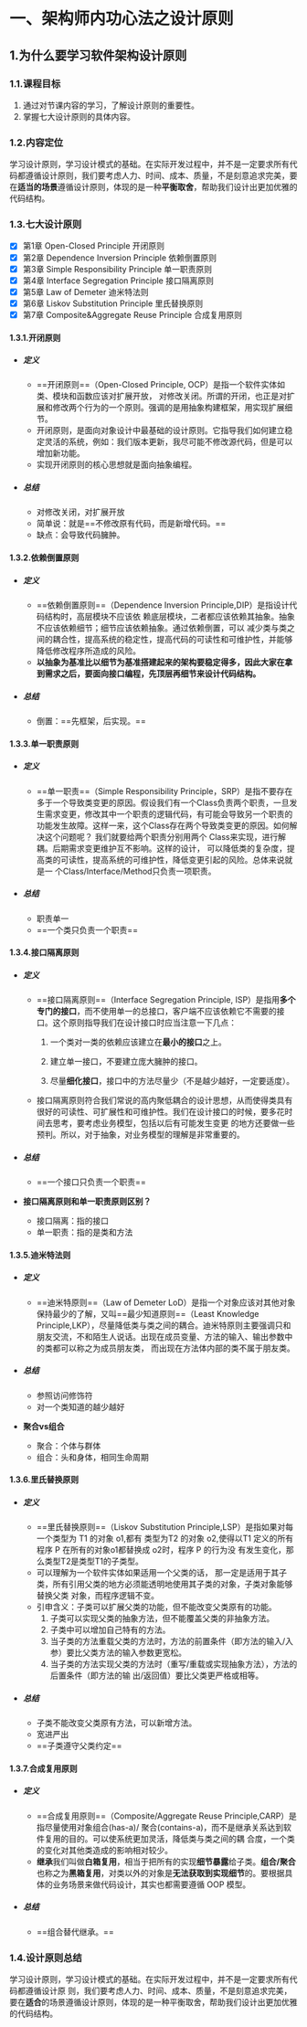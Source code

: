# 一、架构师内功心法之设计原则

## 1.为什么要学习软件架构设计原则

### 1.1.课程目标

1. 通过对节课内容的学习，了解设计原则的重要性。
2. 掌握七大设计原则的具体内容。

### 1.2.内容定位

学习设计原则，学习设计模式的基础。在实际开发过程中，并不是一定要求所有代码都遵循设计原则，我们要考虑人力、时间、成本、质量，不是刻意追求完美，要在**适当的场景**遵循设计原则，体现的是一种**平衡取舍**，帮助我们设计出更加优雅的代码结构。

### 1.3.七大设计原则 

- [x] 第1章 Open-Closed Principle 开闭原则
- [x] 第2章 Dependence Inversion Principle 依赖倒置原则
- [x] 第3章 Simple Responsibility Principle 单一职责原则
- [x] 第4章 Interface Segregation Principle 接口隔离原则
- [x] 第5章 Law of Demeter 迪米特法则
- [x] 第6章 Liskov Substitution Principle 里氏替换原则
- [x] 第7章 Composite&Aggregate Reuse Principle 合成复用原则

#### 1.3.1.开闭原则

- ##### 定义

  - ==开闭原则==（Open-Closed Principle, OCP）是指一个软件实体如类、模块和函数应该对扩展开放，
    对修改关闭。所谓的开闭，也正是对扩展和修改两个行为的一个原则。强调的是用抽象构建框架，用实现扩展细节。
  - 开闭原则，是面向对象设计中最基础的设计原则。它指导我们如何建立稳定灵活的系统，例如：我们版本更新，我尽可能不修改源代码，但是可以增加新功能。
  - 实现开闭原则的核心思想就是面向抽象编程。

- ##### 总结

  - 对修改关闭，对扩展开放
  - 简单说：就是==不修改原有代码，而是新增代码。==
  - 缺点：会导致代码臃肿。

#### 1.3.2.依赖倒置原则

- ##### 定义

  - ==依赖倒置原则==（Dependence Inversion Principle,DIP）是指设计代码结构时，高层模块不应该依
    赖底层模块，二者都应该依赖其抽象。抽象不应该依赖细节；细节应该依赖抽象。通过依赖倒置，可以
    减少类与类之间的耦合性，提高系统的稳定性，提高代码的可读性和可维护性，并能够降低修改程序所造成的风险。
  - **以抽象为基准比以细节为基准搭建起来的架构要稳定得多，因此大家在拿到需求之后，要面向接口编程，先顶层再细节来设计代码结构。** 

- ##### 总结

  - 倒置：==先框架，后实现。==

#### 1.3.3.单一职责原则

- ##### 定义

  - ==单一职责==（Simple Responsibility Principle，SRP）是指不要存在多于一个导致类变更的原因。假设我们有一个Class负责两个职责，一旦发生需求变更，修改其中一个职责的逻辑代码，有可能会导致另一个职责的功能发生故障。这样一来，这个Class存在两个导致类变更的原因。如何解决这个问题呢？
    我们就要给两个职责分别用两个 Class来实现，进行解耦。后期需求变更维护互不影响。这样的设计，
    可以降低类的复杂度，提高类的可读性，提高系统的可维护性，降低变更引起的风险。总体来说就是一
    个Class/Interface/Method只负责一项职责。

- ##### 总结

  - 职责单一
  - ==一个类只负责一个职责==

#### 1.3.4.接口隔离原则

- ##### 定义

  - ==接口隔离原则==（Interface Segregation Principle, ISP）是指用**多个专门的接口**，而不使用单一的总接口，客户端不应该依赖它不需要的接口。这个原则指导我们在设计接口时应当注意一下几点：
    1. 一个类对一类的依赖应该建立在**最小的接口**之上。

    2. 建立单一接口，不要建立庞大臃肿的接口。
    3. 尽量**细化接口**，接口中的方法尽量少（不是越少越好，一定要适度）。
  - 接口隔离原则符合我们常说的高内聚低耦合的设计思想，从而使得类具有很好的可读性、可扩展性和可维护性。我们在设计接口的时候，要多花时间去思考，要考虑业务模型，包括以后有可能发生变更
    的地方还要做一些预判。所以，对于抽象，对业务模型的理解是非常重要的。

- ##### 总结

  - ==一个接口只负责一个职责==
  
- **接口隔离原则和单一职责原则区别？**

  - 接口隔离：指的接口
  - 单一职责：指的是类和方法

#### 1.3.5.迪米特法则

- ##### 定义

  - ==迪米特原则==（Law of Demeter LoD）是指一个对象应该对其他对象保持最少的了解，又叫==最少知道原则==（Least Knowledge Principle,LKP），尽量降低类与类之间的耦合。迪米特原则主要强调只和朋友交流，不和陌生人说话。出现在成员变量、方法的输入、输出参数中的类都可以称之为成员朋友类，
    而出现在方法体内部的类不属于朋友类。

- ##### 总结

  - 参照访问修饰符
  - 对一个类知道的越少越好

- **聚合vs组合**

  - 聚合：个体与群体
  - 组合：头和身体，相同生命周期

#### 1.3.6.里氏替换原则

- ##### 定义

  - ==里氏替换原则==（Liskov Substitution Principle,LSP）是指如果对每一个类型为 T1 的对象 o1,都有
    类型为T2 的对象 o2,使得以T1 定义的所有程序 P 在所有的对象o1都替换成 o2时，程序 P 的行为没
    有发生变化，那么类型T2是类型T1的子类型。
  - 可以理解为一个软件实体如果适用一个父类的话，
    那一定是适用于其子类，所有引用父类的地方必须能透明地使用其子类的对象，子类对象能够替换父类
    对象，而程序逻辑不变。
  - 引申含义：子类可以扩展父类的功能，但不能改变父类原有的功能。
    1. 子类可以实现父类的抽象方法，但不能覆盖父类的非抽象方法。
    2. 子类中可以增加自己特有的方法。
    3. 当子类的方法重载父类的方法时，方法的前置条件（即方法的输入/入参）要比父类方法的输入参数更宽松。
    4. 当子类的方法实现父类的方法时（重写/重载或实现抽象方法），方法的后置条件（即方法的输
       出/返回值）要比父类更严格或相等。

- ##### 总结

  - 子类不能改变父类原有方法，可以新增方法。
  - 宽进严出
  - ==子类遵守父类约定==

#### 1.3.7.合成复用原则

- ##### 定义

  - ==合成复用原则==（Composite/Aggregate Reuse Principle,CARP）是指尽量使用对象组合(has-a)/
    聚合(contains-a)，而不是继承关系达到软件复用的目的。可以使系统更加灵活，降低类与类之间的耦
    合度，一个类的变化对其他类造成的影响相对较少。
  - **继承**我们叫做**白箱复用**，相当于把所有的实现**细节暴露**给子类。**组合/聚合**也称之为**黑箱复用**，对类以外的对象是**无法获取到实现细节**的。要根据具体的业务场景来做代码设计，其实也都需要遵循 OOP
    模型。

- ##### 总结

  - ==组合替代继承。==

### 1.4.设计原则总结

学习设计原则，学习设计模式的基础。在实际开发过程中，并不是一定要求所有代码都遵循设计原
则，我们要考虑人力、时间、成本、质量，不是刻意追求完美，要在**适合**的场景遵循设计原则，体现的是一种平衡取舍，帮助我们设计出更加优雅的代码结构。